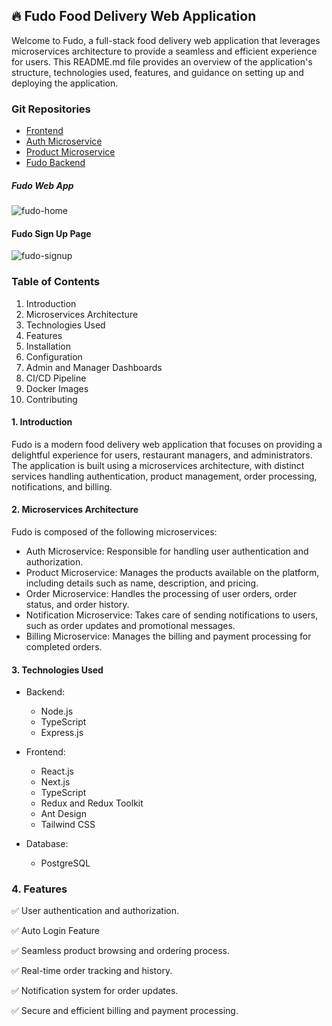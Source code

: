 ## 🔥 Fudo Food Delivery Web Application

Welcome to Fudo, a full-stack food delivery web application that leverages microservices architecture to provide a seamless and efficient experience for users. This README.md file provides an overview of the application's structure, technologies used, features, and guidance on setting up and deploying the application.

### Git Repositories

-   [Frontend](https://github.com/rushi-mungse/customer-fudo-frontend.git)
-   [Auth Microservice](https://github.com/rushi-mungse/auth-service.git)
-   [Product Microservice](https://github.com/rushi-mungse/product-microservice.git)
-   [Fudo Backend](https://github.com/rushi-mungse/fudo-backend.git)  

##### Fudo Web App

<img src="https://i.ibb.co/YW04HP0/fudo-home.png" alt="fudo-home" border="0">

#### Fudo Sign Up Page

<img src="https://i.ibb.co/kxw9zPb/fudo-signup.png" alt="fudo-signup" border="0">

### Table of Contents

1. Introduction
2. Microservices Architecture
3. Technologies Used
4. Features
5. Installation
6. Configuration
7. Admin and Manager Dashboards
8. CI/CD Pipeline
9. Docker Images
10. Contributing

#### 1. Introduction

Fudo is a modern food delivery web application that focuses on providing a delightful experience for users, restaurant managers, and administrators. The application is built using a microservices architecture, with distinct services handling authentication, product management, order processing, notifications, and billing.

#### 2. Microservices Architecture

Fudo is composed of the following microservices:

-   Auth Microservice: Responsible for handling user authentication and authorization.
-   Product Microservice: Manages the products available on the platform, including details such as name, description, and pricing.
-   Order Microservice: Handles the processing of user orders, order status, and order history.
-   Notification Microservice: Takes care of sending notifications to users, such as order updates and promotional messages.
-   Billing Microservice: Manages the billing and payment processing for completed orders.

#### 3. Technologies Used

-   Backend:

    -   Node.js
    -   TypeScript
    -   Express.js

-   Frontend:

    -   React.js
    -   Next.js
    -   TypeScript
    -   Redux and Redux Toolkit
    -   Ant Design
    -   Tailwind CSS

-   Database:
    -   PostgreSQL

### 4. Features

✅ User authentication and authorization.

✅ Auto Login Feature

✅ Seamless product browsing and ordering process.

✅ Real-time order tracking and history.

✅ Notification system for order updates.

✅ Secure and efficient billing and payment processing.
